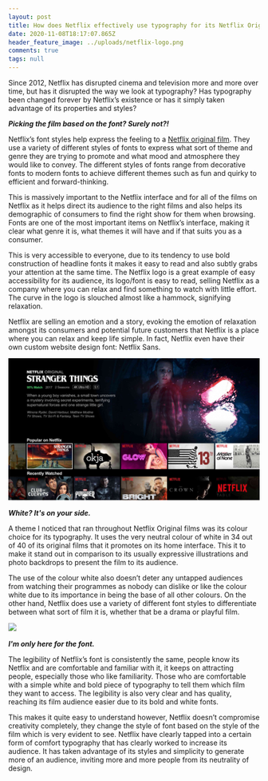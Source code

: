 ```yaml
---
layout: post
title: How does Netflix effectively use typography for its Netflix Original films?
date: 2020-11-08T18:17:07.865Z
header_feature_image: ../uploads/netflix-logo.png
comments: true
tags: null
---
```

Since 2012, Netflix has disrupted cinema and television more and more over time, but has it disrupted the way we look at typography? Has typography been changed forever by Netflix’s existence or has it simply taken advantage of its properties and styles?

***Picking the film based on the font? Surely not?!***

Netflix’s font styles help express the feeling to a [Netflix original film](https://en.wikipedia.org/wiki/Lists_of_Netflix_original_films). They use a variety of different styles of fonts to express what sort of theme and genre they are trying to promote and what mood and atmosphere they would like to convey. The different styles of fonts range from decorative fonts to modern fonts to achieve different themes such as fun and quirky to efficient and forward-thinking.

This is massively important to the Netflix interface and for all of the films on Netflix as it helps direct its audience to the right films and also helps its demographic of consumers to find the right show for them when browsing. Fonts are one of the most important items on Netflix’s interface, making it clear what genre it is, what themes it will have and if that suits you as a consumer.

This is very accessible to everyone, due to its tendency to use bold construction of headline fonts it makes it easy to read and also subtly grabs your attention at the same time. The Netflix logo is a great example of easy accessibility for its audience, its logo/font is easy to read, selling Netflix as a company where you can relax and find something to watch with little effort. The curve in the logo is slouched almost like a hammock, signifying relaxation.

Netflix are selling an emotion and a story, evoking the emotion of relaxation amongst its consumers and potential future customers that Netflix is a place where you can relax and keep life simple. In fact, Netflix even have their own custom website design font: Netflix Sans.

![](../uploads/netflix_english-5baff18e4cedfd0026d27d78-3a224b5938464fe6a6299f8fe4945a5b.jpg "The home page of Netflix")

***White? It's on your side.***

A theme I noticed that ran throughout Netflix Original films was its colour choice for its typography. It uses the very neutral colour of white in 34 out of 40 of its original films that it promotes on its home interface. This it to make it stand out in comparison to its usually expressive illustrations and photo backdrops to present the film to its audience.

The use of the colour white also doesn’t deter any untapped audiences from watching their programmes as nobody can dislike or like the colour white due to its importance in being the base of all other colours. On the other hand, Netflix does use a variety of different font styles to differentiate between what sort of film it is, whether that be a drama or playful film.

![](../uploads/1563660059_893312689.png)

***I'm only here for the font.***

The legibility of Netflix’s font is consistently the same, people know its Netflix and are comfortable and familiar with it, it keeps on attracting people, especially those who like familiarity. Those who are comfortable with a simple white and bold piece of typography to tell them which film they want to access. The legibility is also very clear and has quality, reaching its film audience easier due to its bold and white fonts. 

This makes it quite easy to understand however, Netflix doesn’t compromise creativity completely, they change the style of font based on the style of the film which is very evident to see. Netflix have clearly tapped into a certain form of comfort typography that has clearly worked to increase its audience. It has taken advantage of its styles and simplicity to generate more of an audience, inviting more and more people from its neutrality of design.